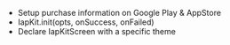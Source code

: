 - Setup purchase information on Google Play & AppStore
- IapKit.init(opts, onSuccess, onFailed)
- Declare IapKitScreen with a specific theme

